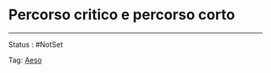 # Percorso critico e percorso corto

---

Status : #NotSet

Tag: [Aeso](../../../Architetture%20e%20sistemi%20operativi%20(AESO)%201e0e264228a748feabc5de07d5a770db.md)
